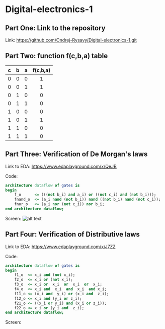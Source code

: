 # Digital-electronics-1

## Part One: Link to the repository

Link: https://github.com/Ondrej-Rysavy/Digital-electronics-1.git

## Part Two: function f(c,b,a) table

| **c** | **b** |**a** | **f(c,b,a)** |
| :-: | :-: | :-: | :-: |
| 0 | 0 | 0 | 1 |
| 0 | 0 | 1 | 1 |
| 0 | 1 | 0 | 0 |
| 0 | 1 | 1 | 0 |
| 1 | 0 | 0 | 0 |
| 1 | 0 | 1 | 1 |
| 1 | 1 | 0 | 0 |
| 1 | 1 | 1 | 0 |

## Part Three: Verification of De Morgan's laws

Link to EDA: https://www.edaplayground.com/x/QeJB

Code:
```vhdl
architecture dataflow of gates is
begin
    f_o      <= (((not b_i) and a_i) or ((not c_i) and (not b_i)));
    fnand_o  <= (a_i nand (not b_i)) nand ((not b_i) nand (not c_i));
    fnor_o   <= (a_i nor (not c_i)) nor b_i;
end architecture dataflow;
```
Screen: ![alt text](//https://github.com/Ondrej-Rysavy/Digital-electronics-1/blob/main/01-gates/Labs/2.png//?raw=true)

## Part Four: Verification of Distributive laws


Link to EDA: https://www.edaplayground.com/x/J7ZZ

Code:
```vhdl
architecture dataflow of gates is
begin
    f1_o  <= x_i and (not x_i);
    f2_o  <= x_i or (not x_i);
    f3_o  <= x_i or  x_i  or  x_i  or  x_i;
    f4_o  <= x_i and  x_i  and  x_i  and x_i;
    f11_o <= (x_i and  y_i) or (x_i and  z_i);
    f12_o <= x_i and (y_i or z_i);
    f21_o <= ((x_i or y_i) and (x_i or z_i));
    f22_o <= x_i or (y_i and  z_i);
end architecture dataflow;
```
Screen:
